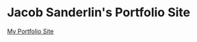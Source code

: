 # Jacob Sanderlin's Portfolio Site

[My Portfolio Site](https://jacobsanderlin.github.io/portfolio-website/)
